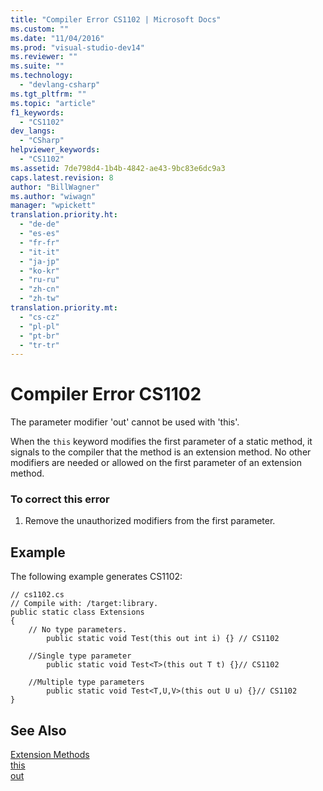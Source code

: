 ```yaml
---
title: "Compiler Error CS1102 | Microsoft Docs"
ms.custom: ""
ms.date: "11/04/2016"
ms.prod: "visual-studio-dev14"
ms.reviewer: ""
ms.suite: ""
ms.technology: 
  - "devlang-csharp"
ms.tgt_pltfrm: ""
ms.topic: "article"
f1_keywords: 
  - "CS1102"
dev_langs: 
  - "CSharp"
helpviewer_keywords: 
  - "CS1102"
ms.assetid: 7de798d4-1b4b-4842-ae43-9bc83e6dc9a3
caps.latest.revision: 8
author: "BillWagner"
ms.author: "wiwagn"
manager: "wpickett"
translation.priority.ht: 
  - "de-de"
  - "es-es"
  - "fr-fr"
  - "it-it"
  - "ja-jp"
  - "ko-kr"
  - "ru-ru"
  - "zh-cn"
  - "zh-tw"
translation.priority.mt: 
  - "cs-cz"
  - "pl-pl"
  - "pt-br"
  - "tr-tr"
---
```

# Compiler Error CS1102
The parameter modifier 'out' cannot be used with 'this'.  
  
 When the `this` keyword modifies the first parameter of a static method, it signals to the compiler that the method is an extension method. No other modifiers are needed or allowed on the first parameter of an extension method.  
  
### To correct this error  
  
1.  Remove the unauthorized modifiers from the first parameter.  
  
## Example  
 The following example generates CS1102:  
  
```  
// cs1102.cs  
// Compile with: /target:library.  
public static class Extensions  
{  
    // No type parameters.  
        public static void Test(this out int i) {} // CS1102  
  
    //Single type parameter  
        public static void Test<T>(this out T t) {}// CS1102  
  
    //Multiple type parameters  
        public static void Test<T,U,V>(this out U u) {}// CS1102  
}  
```  
  
## See Also  
 [Extension Methods](/dotnet/csharp/programming-guide/classes-and-structs/extension-methods)   
 [this](/dotnet/csharp/language-reference/keywords/this)   
 [out](/dotnet/csharp/language-reference/keywords/out)